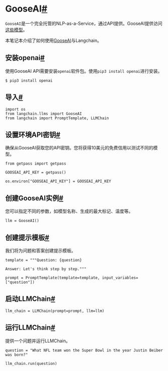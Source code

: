 

GooseAI[#](#gooseai "Permalink to this headline")
=================================================

`GooseAI`是一个完全托管的NLP-as-a-Service，通过API提供。GooseAI提供访问[这些模型](https://goose.ai/docs/models)。

本笔记本介绍了如何使用[GooseAI](https://goose.ai/)与Langchain。

安装openai[#](#install-openai "Permalink to this headline")
---------------------------------------------------------

使用GooseAI API需要安装`openai`软件包。使用`pip3 install openai`进行安装。

```
$ pip3 install openai

```

导入[#](#imports "Permalink to this headline")
--------------------------------------------

```
import os
from langchain.llms import GooseAI
from langchain import PromptTemplate, LLMChain

```

设置环境API密钥[#](#set-the-environment-api-key "Permalink to this headline")
-----------------------------------------------------------------------

确保从GooseAI获取您的API密钥。您将获得10美元的免费信用以测试不同的模型。

```
from getpass import getpass

GOOSEAI_API_KEY = getpass()

```

```
os.environ["GOOSEAI_API_KEY"] = GOOSEAI_API_KEY

```

创建GooseAI实例[#](#create-the-gooseai-instance "此标题的永久链接")
-------------------------------------------------------

您可以指定不同的参数，如模型名称、生成的最大标记、温度等。

```
llm = GooseAI()

```

创建提示模板[#](#create-a-prompt-template "此标题的永久链接")
-----------------------------------------------

我们将为问题和答案创建提示模板。

```
template = """Question: {question}

Answer: Let's think step by step."""

prompt = PromptTemplate(template=template, input_variables=["question"])

```

启动LLMChain[#](#initiate-the-llmchain "此标题的永久链接")
------------------------------------------------

```
llm_chain = LLMChain(prompt=prompt, llm=llm)

```

运行LLMChain[#](#run-the-llmchain "此标题的永久链接")
-------------------------------------------

提供一个问题并运行LLMChain。

```
question = "What NFL team won the Super Bowl in the year Justin Beiber was born?"

llm_chain.run(question)

```

